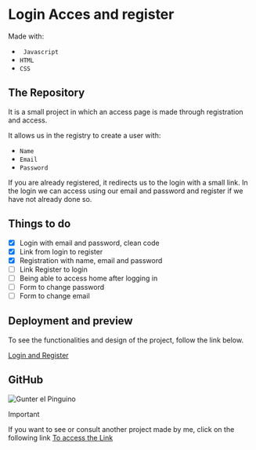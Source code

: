 # Login Acces and register 

Made with:

- ` Javascript`
- `HTML`
- `CSS`

## The Repository

It is a small project in which an access page is made through registration and access.


It allows us in the registry to create a user with:
- `Name`
- `Email`
- `Password`

If you are already registered, it redirects us to the login with a small link.
In the login we can access using our email and password and register if we have not already done so.

## Things to do

- [x] Login with email and password, clean code
- [x] Link from login to register
- [x] Registration with name, email and password 
- [ ] Link Register to login
- [ ] Being able to access home after logging in
- [ ] Form to change password
- [ ] Form to change email

## Deployment and preview

To see the functionalities and design of the project, follow the link below. 

[Login and Register](https://loginandacces.netlify.app/)


## GitHub 

![Gunter el Pinguino](https://media2.giphy.com/media/DJ4twRO86FGy4/giphy.gif?cid=ecf05e47kcc4e000xf3u2tjrhv11p5ljqknbmvly8id88s6a&ep=v1_gifs_search&rid=giphy.gif&ct=g)

>[!IMPORTANT]
>If you want to see or consult another project made by me, click on the following link [ To access the Link](https://github.com/b00tc4mp/isdi-parttime-202309)
